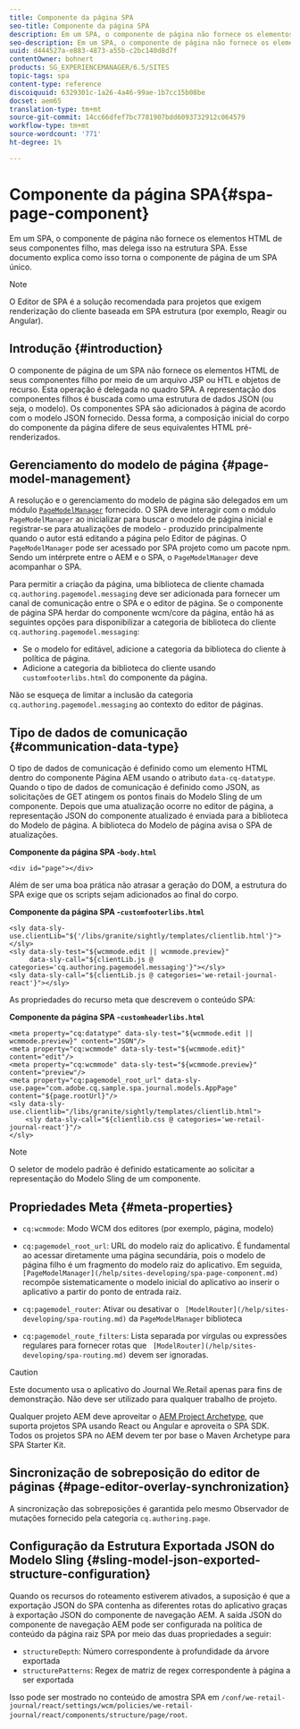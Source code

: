 ```yaml
---
title: Componente da página SPA
seo-title: Componente da página SPA
description: Em um SPA, o componente de página não fornece os elementos HTML de seus componentes filho, mas delega isso na estrutura SPA. Esse documento explica como isso torna o componente de página de um SPA único.
seo-description: Em um SPA, o componente de página não fornece os elementos HTML de seus componentes filho, mas delega isso na estrutura SPA. Esse documento explica como isso torna o componente de página de um SPA único.
uuid: d444527a-e883-4873-a55b-c2bc140d8d7f
contentOwner: bohnert
products: SG_EXPERIENCEMANAGER/6.5/SITES
topic-tags: spa
content-type: reference
discoiquuid: 6329301c-1a26-4a46-99ae-1b7cc15b08be
docset: aem65
translation-type: tm+mt
source-git-commit: 14cc66dfef7bc7781907bdd6093732912c064579
workflow-type: tm+mt
source-wordcount: '771'
ht-degree: 1%

---
```



# Componente da página SPA{#spa-page-component}

Em um SPA, o componente de página não fornece os elementos HTML de seus componentes filho, mas delega isso na estrutura SPA. Esse documento explica como isso torna o componente de página de um SPA único.

>[!NOTE]
>
>O Editor de SPA é a solução recomendada para projetos que exigem renderização do cliente baseada em SPA estrutura (por exemplo, Reagir ou Angular).

## Introdução {#introduction}

O componente de página de um SPA não fornece os elementos HTML de seus componentes filho por meio de um arquivo JSP ou HTL e objetos de recurso. Esta operação é delegada no quadro SPA. A representação dos componentes filhos é buscada como uma estrutura de dados JSON (ou seja, o modelo). Os componentes SPA são adicionados à página de acordo com o modelo JSON fornecido. Dessa forma, a composição inicial do corpo do componente da página difere de seus equivalentes HTML pré-renderizados.

## Gerenciamento do modelo de página {#page-model-management}

A resolução e o gerenciamento do modelo de página são delegados em um módulo [ `PageModelManager`](/help/sites-developing/spa-blueprint.md#pagemodelmanager) fornecido. O SPA deve interagir com o módulo `PageModelManager` ao inicializar para buscar o modelo de página inicial e registrar-se para atualizações de modelo - produzido principalmente quando o autor está editando a página pelo Editor de páginas. O `PageModelManager` pode ser acessado por SPA projeto como um pacote npm. Sendo um intérprete entre o AEM e o SPA, o `PageModelManager` deve acompanhar o SPA.

Para permitir a criação da página, uma biblioteca de cliente chamada `cq.authoring.pagemodel.messaging` deve ser adicionada para fornecer um canal de comunicação entre o SPA e o editor de página. Se o componente de página SPA herdar do componente wcm/core da página, então há as seguintes opções para disponibilizar a categoria de biblioteca do cliente `cq.authoring.pagemodel.messaging`:

* Se o modelo for editável, adicione a categoria da biblioteca do cliente à política de página.
* Adicione a categoria da biblioteca do cliente usando `customfooterlibs.html` do componente da página.

Não se esqueça de limitar a inclusão da categoria `cq.authoring.pagemodel.messaging` ao contexto do editor de páginas.

## Tipo de dados de comunicação {#communication-data-type}

O tipo de dados de comunicação é definido como um elemento HTML dentro do componente Página AEM usando o atributo `data-cq-datatype`. Quando o tipo de dados de comunicação é definido como JSON, as solicitações de GET atingem os pontos finais do Modelo Sling de um componente. Depois que uma atualização ocorre no editor de página, a representação JSON do componente atualizado é enviada para a biblioteca do Modelo de página. A biblioteca do Modelo de página avisa o SPA de atualizações.

**Componente da página SPA -`body.html`**

```
<div id="page"></div>
```

Além de ser uma boa prática não atrasar a geração do DOM, a estrutura do SPA exige que os scripts sejam adicionados ao final do corpo.

**Componente da página SPA -`customfooterlibs.html`**

```
<sly data-sly-use.clientLib="${'/libs/granite/sightly/templates/clientlib.html'}"></sly>
<sly data-sly-test="${wcmmode.edit || wcmmode.preview}"
     data-sly-call="${clientLib.js @ categories='cq.authoring.pagemodel.messaging'}"></sly>
<sly data-sly-call="${clientLib.js @ categories='we-retail-journal-react'}"></sly>
```

As propriedades do recurso meta que descrevem o conteúdo SPA:

**Componente da página SPA -`customheaderlibs.html`**

```
<meta property="cq:datatype" data-sly-test="${wcmmode.edit || wcmmode.preview}" content="JSON"/>
<meta property="cq:wcmmode" data-sly-test="${wcmmode.edit}" content="edit"/>
<meta property="cq:wcmmode" data-sly-test="${wcmmode.preview}" content="preview"/>
<meta property="cq:pagemodel_root_url" data-sly-use.page="com.adobe.cq.sample.spa.journal.models.AppPage" content="${page.rootUrl}"/>
<sly data-sly-use.clientlib="/libs/granite/sightly/templates/clientlib.html">
    <sly data-sly-call="${clientlib.css @ categories='we-retail-journal-react'}"/>
</sly>
```

>[!NOTE]
>
>O seletor de modelo padrão é definido estaticamente ao solicitar a representação do Modelo Sling de um componente.

## Propriedades Meta {#meta-properties}

* `cq:wcmmode`: Modo WCM dos editores (por exemplo, página, modelo)
* `cq:pagemodel_root_url`: URL do modelo raiz do aplicativo. É fundamental ao acessar diretamente uma página secundária, pois o modelo de página filho é um fragmento do modelo raiz do aplicativo. Em seguida, ` [PageModelManager](/help/sites-developing/spa-page-component.md)` recompõe sistematicamente o modelo inicial do aplicativo ao inserir o aplicativo a partir do ponto de entrada raiz.

* `cq:pagemodel_router`: Ativar ou desativar o  ` [ModelRouter](/help/sites-developing/spa-routing.md)` da  `PageModelManager` biblioteca

* `cq:pagemodel_route_filters`: Lista separada por vírgulas ou expressões regulares para fornecer rotas que  ` [ModelRouter](/help/sites-developing/spa-routing.md)` devem ser ignoradas.

>[!CAUTION]
>
>Este documento usa o aplicativo do Journal We.Retail apenas para fins de demonstração. Não deve ser utilizado para qualquer trabalho de projeto.
>
>Qualquer projeto AEM deve aproveitar o [AEM Project Archetype](https://docs.adobe.com/content/help/pt-BR/experience-manager-core-components/using/developing/archetype/overview.html), que suporta projetos SPA usando React ou Angular e aproveita o SPA SDK. Todos os projetos SPA no AEM devem ter por base o Maven Archetype para SPA Starter Kit.

## Sincronização de sobreposição do editor de páginas {#page-editor-overlay-synchronization}

A sincronização das sobreposições é garantida pelo mesmo Observador de mutações fornecido pela categoria `cq.authoring.page`.

## Configuração da Estrutura Exportada JSON do Modelo Sling {#sling-model-json-exported-structure-configuration}

Quando os recursos do roteamento estiverem ativados, a suposição é que a exportação JSON do SPA contenha as diferentes rotas do aplicativo graças à exportação JSON do componente de navegação AEM. A saída JSON do componente de navegação AEM pode ser configurada na política de conteúdo da página raiz SPA por meio das duas propriedades a seguir:

* `structureDepth`: Número correspondente à profundidade da árvore exportada
* `structurePatterns`: Regex de matriz de regex correspondente à página a ser exportada

Isso pode ser mostrado no conteúdo de amostra SPA em `/conf/we-retail-journal/react/settings/wcm/policies/we-retail-journal/react/components/structure/page/root`.
